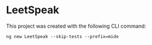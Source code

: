 # LeetSpeak #

This project was created with the following CLI command:
```
ng new LeetSpeak --skip-tests --prefix=mide
```
